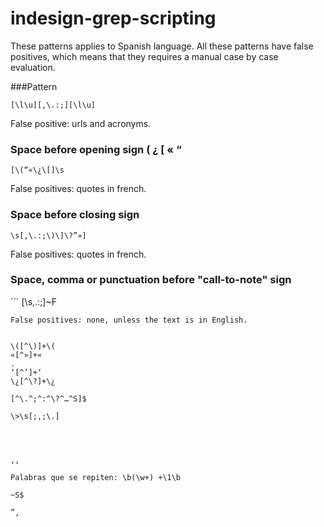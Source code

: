 # indesign-grep-scripting
These patterns applies to Spanish language.
All these patterns have false positives, which means that they requires a manual case by case evaluation. 

###Pattern <word><puntuation><word>
```
[\l\u][,\.:;][\l\u]
```
False positive: urls and acronyms.

### Space before opening sign ( ¿ [ « “
```
[\(“«\¿\[]\s
```
False positives: quotes in french.

### Space before closing sign
```
\s[,\.:;\)\]\?”»]
``` 
False positives: quotes in french.

### Space, comma or punctuation before "call-to-note" sign
´´´
[\s,\.:;]~F
```
False positives: none, unless the text is in English.


\([^\)]+\(
«[^»]+«
.
‘[^’]+‘
\¿[^\?]+\¿

[^\.^;^:^\?^…^S]$

\>\s[;,;\.]




,,

Palabras que se repiten: \b(\w+) +\1\b

~S$

”,
